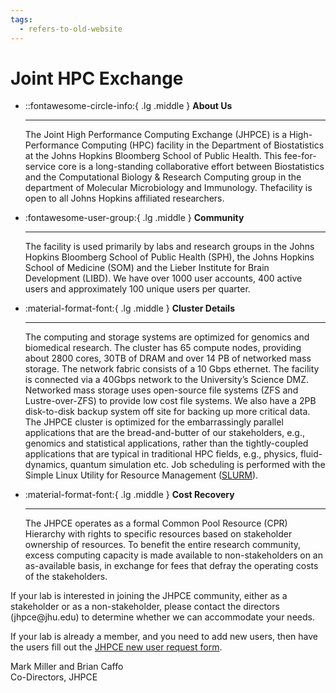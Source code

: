 ```yaml
---
tags:
  - refers-to-old-website
---
```


# Joint HPC Exchange
<div class="grid cards" markdown>
  
-   ::fontawesome-circle-info:{ .lg .middle } __About Us__
  
    ---

    The Joint High Performance Computing Exchange (JHPCE) is a High-Performance Computing (HPC) facility in the Department of Biostatistics at the Johns Hopkins Bloomberg School of Public Health. This fee-for-service core is a long-standing collaborative effort between Biostatistics and the Computational Biology & Research Computing group in the department of Molecular Microbiology and Immunology. Thefacility is open to all Johns Hopkins affiliated researchers. 

-   :fontawesome-user-group:{ .lg .middle } __Community__

    ---

    The facility is used primarily by labs and research groups in the Johns Hopkins Bloomberg School of Public Health (SPH), the Johns Hopkins School of Medicine (SOM) and the Lieber Institute for Brain Development (LIBD). We have over 1000 user accounts, 400 active users and         approximately 100 unique users per quarter.

-   :material-format-font:{ .lg .middle } __Cluster Details__

    ---

    The computing and storage systems are optimized for genomics and biomedical research. The cluster has 65 compute nodes, providing about 2800 cores, 30TB of DRAM and over 14 PB of networked mass storage. The network fabric consists of a 10 Gbps ethernet. The facility is connected via a 40Gbps network to the University’s Science DMZ.
    Networked mass storage uses open-source file systems (ZFS and Lustre-over-ZFS) to provide low cost file systems. We also have a 2PB disk-to-disk backup system off site for backing up more critical data.
    The JHPCE cluster is optimized for the embarrassingly parallel applications that are the bread-and-butter of our stakeholders, e.g., genomics and statistical applications, rather than the tightly-coupled applications that are typical in traditional HPC fields, e.g., physics, fluid-dynamics, quantum simulation etc.  Job scheduling is performed with the Simple Linux Utility for Resource Management ([SLURM](https://slurm.schedmd.com)).

-   :material-format-font:{ .lg .middle } __Cost Recovery__

    ---

    The JHPCE operates as a formal Common Pool Resource (CPR) Hierarchy with rights to specific resources based on stakeholder ownership of resources. To benefit the entire research community, excess computing capacity is made available to non-stakeholders on an as-available basis, in exchange for fees that defray the operating costs of the stakeholders.
  
</div>
If your lab is interested in joining the JHPCE community, either as a
stakeholder or as a non-stakeholder, please contact the directors
(jhpce@jhu.edu) to determine whether we can accommodate your needs.

If your lab is already a member, and you need to add new users, then
have the users fill out the [JHPCE new user request
form](https://jhpce.jhu.edu/register/new-user-request/).

Mark Miller and Brian Caffo  
Co-Directors, JHPCE

